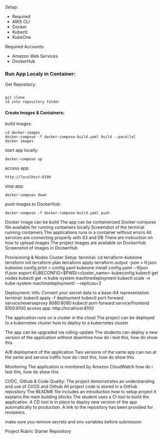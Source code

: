 

Setup:
- Required
- AWS CLI
- Docker
- Kubectl
- KubeOne

Required Accounts:
- Amazon Web Services
- DockerHub

### Run App Localy in Container:


Get Repository:
```

git clone
cd into repository folder

```

#### Create Images & Containers:

build images:

```
cd docker-images
docker-compose -f docker-compose-build.yaml build --parallel
docker images
```

start app locally:

```
docker-compose up
```

access app:

```
http://localhost:8100
```

stop app:

```
docker-compose down
```

push images to DockerHub:

```
docker-compose -f docker-compose-build.yaml push
```

Docker image can be build
The app can be containerized
Docker-compose file available for running containers locally
Screenshot of the terminal running containers
The applications runs in a container without errors
All services are connecting properly with S3 and DB
There are instruction on how to upload images
The project images are available on DockerHub
Screenshot of images in DockerHub

Provisioning & Nodes Cluster Setup:
terminal:
cd terraform-kubeone
terraform init
terraform plan
terraform apply
terraform output -json > tf.json
kubeone config print > config.yaml
kubeone install config.yaml --tfjson tf.json
export KUBECONFIG=$PWD/<cluster_name>-kubeconfig
kubectl get nodes
kubectl get -n kube-system machinedeployment
kubectl scale -n kube-system machinedeployment/<name> --replicas=2

Deployment:
info:
Convert your secret data to a base-64 representation
terminal:
kubectl apply -f deployment
kubectl port-forward service/reverseproxy 8080:8080
kubectl port-forward service/frontend 8100:8100
access app:
http://localhost:8100

The application runs on a cluster in the cloud
The project can be deployed to a kubernetes cluster
how to deploy to a kubernetes cluster

The app can be upgraded via rolling-update
The students can deploy a new version of the application without downtime
how do i test this, how do show this

A/B deployment of the application
Two versions of the same app can run at the same and service traffic
how do i test this, how do show this

Monitoring
The application is monitored by Amazon CloudWatch
how do i test this, how do show this

CI/DC, Github & Code Quality:
The project demonstrates an understanding and use of CI/CD and Github
All project code is stored in a GitHub repository
The README file includes an introduction how to setup project
It explains the main building blocks
The student uses a CI tool to build the application.
A CD tool is in place to deploy new version of the app automatically to production.
A link to the repository has been provided for reviewers.

make sure you remove secrets and env variables before submission

Project Rubric
Starter Repository
```
